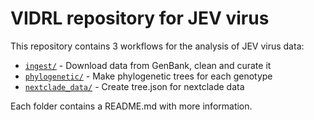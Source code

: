 # VIDRL repository for JEV virus

This repository contains 3 workflows for the analysis of JEV virus data:

- [`ingest/`](./ingest) - Download data from GenBank, clean and curate it
- [`phylogenetic/`](./phylogenetic) - Make phylogenetic trees for each genotype
- [`nextclade_data/`](./nextclade_data) - Create tree.json for nextclade data 

Each folder contains a README.md with more information.

